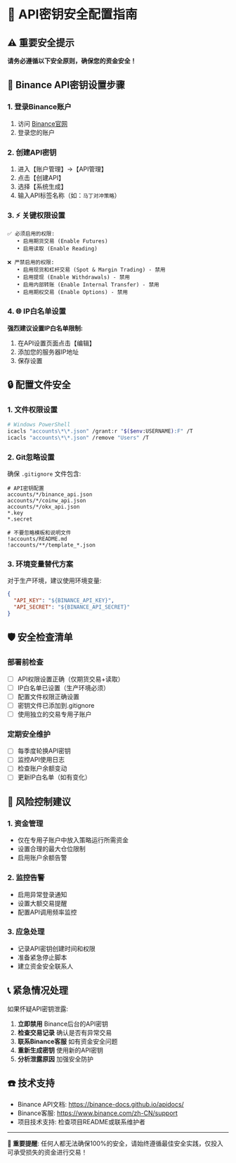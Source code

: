 # 🔐 API密钥安全配置指南

## ⚠️ 重要安全提示

**请务必遵循以下安全原则，确保您的资金安全！**

## 🔑 Binance API密钥设置步骤

### 1. 登录Binance账户
1. 访问 [Binance官网](https://www.binance.com)
2. 登录您的账户

### 2. 创建API密钥
1. 进入【账户管理】→【API管理】
2. 点击【创建API】
3. 选择【系统生成】
4. 输入API标签名称（如：`马丁对冲策略`）

### 3. ⚡ 关键权限设置
```
✅ 必须启用的权限:
   • 启用期货交易 (Enable Futures)
   • 启用读取 (Enable Reading)

❌ 严禁启用的权限:  
   • 启用现货和杠杆交易 (Spot & Margin Trading) - 禁用
   • 启用提现 (Enable Withdrawals) - 禁用  
   • 启用内部转账 (Enable Internal Transfer) - 禁用
   • 启用期权交易 (Enable Options) - 禁用
```

### 4. 🌐 IP白名单设置
**强烈建议设置IP白名单限制:**
1. 在API设置页面点击【编辑】
2. 添加您的服务器IP地址
3. 保存设置

## 🔒 配置文件安全

### 1. 文件权限设置
```bash
# Windows PowerShell
icacls "accounts\*\*.json" /grant:r "$($env:USERNAME):F" /T
icacls "accounts\*\*.json" /remove "Users" /T
```

### 2. Git忽略设置
确保 `.gitignore` 文件包含:
```
# API密钥配置
accounts/*/binance_api.json
accounts/*/coinw_api.json  
accounts/*/okx_api.json
*.key
*.secret

# 不要忽略模板和说明文件
!accounts/README.md
!accounts/**/template_*.json
```

### 3. 环境变量替代方案
对于生产环境，建议使用环境变量:
```json
{
  "API_KEY": "${BINANCE_API_KEY}",
  "API_SECRET": "${BINANCE_API_SECRET}"
}
```

## 🛡️ 安全检查清单

### 部署前检查
- [ ] API权限设置正确（仅期货交易+读取）
- [ ] IP白名单已设置（生产环境必须）
- [ ] 配置文件权限正确设置
- [ ] 密钥文件已添加到.gitignore
- [ ] 使用独立的交易专用子账户

### 定期安全维护
- [ ] 每季度轮换API密钥
- [ ] 监控API使用日志
- [ ] 检查账户余额变动
- [ ] 更新IP白名单（如有变化）

## 🚨 风险控制建议

### 1. 资金管理
- 仅在专用子账户中放入策略运行所需资金
- 设置合理的最大仓位限制
- 启用账户余额告警

### 2. 监控告警
- 启用异常登录通知
- 设置大额交易提醒
- 配置API调用频率监控

### 3. 应急处理
- 记录API密钥创建时间和权限
- 准备紧急停止脚本
- 建立资金安全联系人

## 📞 紧急情况处理

如果怀疑API密钥泄露:
1. **立即禁用** Binance后台的API密钥
2. **检查交易记录** 确认是否有异常交易
3. **联系Binance客服** 如有资金安全问题
4. **重新生成密钥** 使用新的API密钥
5. **分析泄露原因** 加强安全防护

## ☎️ 技术支持

- Binance API文档: https://binance-docs.github.io/apidocs/
- Binance客服: https://www.binance.com/zh-CN/support
- 项目技术支持: 检查项目README或联系维护者

---

**🔴 重要提醒**: 任何人都无法确保100%的安全，请始终遵循最佳安全实践，仅投入可承受损失的资金进行交易！